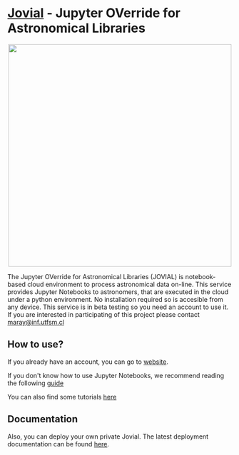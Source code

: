# [Jovial](https://jovial.chivo.cl) - Jupyter OVerride for Astronomical Libraries

<p align="center">
<img src="https://www.chivo.cl/media/service-images/jovial.jpg" width="500">
</p>

The Jupyter OVerride for Astronomical Libraries (JOVIAL) is notebook-based cloud environment to process astronomical data on-line. This service provides Jupyter Notebooks to astronomers, that are executed in the cloud under a python environment. No installation required so is accesible from any device. This service is in beta testing so you need an account to use it. If you are interested in participating of this project please contact maray@inf.utfsm.cl

## How to use?

If you already have an account, you can go to [website](https://jovial.chivo.cl).

If you don't know how to use Jupyter Notebooks, we recommend reading the following [guide](https://jupyter-notebook.readthedocs.io/en/stable/examples/Notebook/Notebook%20Basics.html)

You can also find some tutorials [here](https://github.com/maray/jupyter-tutorial-adass17)

## Documentation

Also, you can deploy your own private Jovial. The latest deployment documentation can be found [here](https://github.com/ChileanVirtualObservatory/jovial.chivo.cl/wiki).
